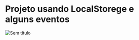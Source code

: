 # Projeto usando LocalStorege e alguns eventos

![Sem título](https://user-images.githubusercontent.com/105822973/182056932-3c69150d-9aa9-4395-a39b-07a776193204.jpg)

